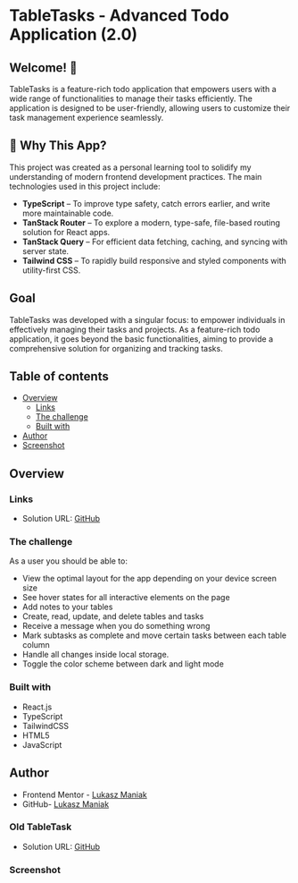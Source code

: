 # TableTasks - Advanced Todo Application (2.0)

## Welcome! 👋

TableTasks is a feature-rich todo application that empowers users with a wide range of functionalities to manage their tasks efficiently. The application is designed to be user-friendly, allowing users to customize their task management experience seamlessly.

## 🧠 Why This App?

This project was created as a personal learning tool to solidify my understanding of modern frontend development practices. The main technologies used in this project include:

- **TypeScript** – To improve type safety, catch errors earlier, and write more maintainable code.
- **TanStack Router** – To explore a modern, type-safe, file-based routing solution for React apps.
- **TanStack Query** – For efficient data fetching, caching, and syncing with server state.
- **Tailwind CSS** – To rapidly build responsive and styled components with utility-first CSS.

## Goal

TableTasks was developed with a singular focus: to empower individuals in effectively managing their tasks and projects. As a feature-rich todo application, it goes beyond the basic functionalities, aiming to provide a comprehensive solution for organizing and tracking tasks.

<!-- ## Live Site URL: [Netlify](https://tabletasks.netlify.app/) -->

## Table of contents

- [Overview](#overview)
  - [Links](#links)
  - [The challenge](#the-challenge)
  - [Built with](#built-with)
- [Author](#author)
- [Screenshot](#screenshot)

## Overview

### Links

- Solution URL: [GitHub]()

### The challenge

As a user you should be able to:

- View the optimal layout for the app depending on your device screen size
- See hover states for all interactive elements on the page
- Add notes to your tables
- Create, read, update, and delete tables and tasks
- Receive a message when you do something wrong
- Mark subtasks as complete and move certain tasks between each table column
- Handle all changes inside local storage.
- Toggle the color scheme between dark and light mode

### Built with

- React.js
- TypeScript
- TailwindCSS
- HTML5
- JavaScript

## Author

- Frontend Mentor - [Lukasz Maniak](https://www.frontendmentor.io/profile/Mejniak)
- GitHub- [Lukasz Maniak](https://github.com/LukaszManiak)

### Old TableTask

- Solution URL: [GitHub](https://github.com/LukaszManiak/TableTasks)

### Screenshot

<!--
![Screenshot 1](/screenshots/screen1.jpeg?raw=true "Screenshot 1")
![Screenshot 2](/screenshots/screen2.jpeg?raw=true "Screenshot 2")
 -->
